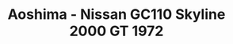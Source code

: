 ---
layout: product
title: "Aoshima - Nissan GC110 Skyline 2000 GT 1972"
price: "TBA" 
desc: "N/A"
img_path: "/assets/img/AO53485.jpg"
brand: "N/A"
available: false
special_offer: false
new: false
soon: false
cat: "010000"
subcat: "013700"
subsubcat: "0N/A"
sifra: "AO53485"
popular: true
---